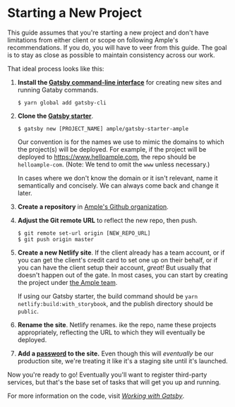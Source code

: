# Starting a New Project

This guide assumes that you're starting a new project and don't have limitations from either client or scope on following Ample's recommendations. If you do, you will have to veer from this guide. The goal is to stay as close as possible to maintain consistency across our work.

That ideal process looks like this:

1. **Install the [Gatsby command-line interface](https://yarnpkg.com/en/package/gatsby-cli)** for creating new sites and running Gataby commands.

   ```
   $ yarn global add gatsby-cli
   ```

2. **Clone the [Gatsby starter](https://github.com/ample/gatsby-starter-ample)**.

   ```
   $ gatsby new [PROJECT_NAME] ample/gatsby-starter-ample
   ```

   Our convention is for the names we use to mimic the domains to which the project(s) will be deployed. For example, if the project will be deployed to https://www.helloample.com, the repo should be `helloample-com`. (Note: We tend to omit the `www` unless necessary.)

   In cases where we don't know the domain or it isn't relevant, name it semantically and concisely. We can always come back and change it later.

3. **Create a repository** in [Ample's Github organization](https://github.com/organizations/ample/repositories/new).

4. **Adjust the Git remote URL** to reflect the new repo, then push.

   ```
   $ git remote set-url origin [NEW_REPO_URL]
   $ git push origin master
   ```

5. **Create a new Netlify site**. If the client already has a team account, or if you can get the client's credit card to set one up on their behalf, or if you can have the client setup their account, _great!_ But usually that doesn't happen out of the gate. In most cases, you can start by creating the project under [the Ample team](https://app.netlify.com/teams/ample/sites).

   If using our Gatsby starter, the build command should be `yarn netlify:build:with_storybook`, and the publish directory should be `public`.

6. **Rename the site**. Netlify renames. ike the repo, name these projects appropriately, reflecting the URL to which they will eventually be deployed.

7. **Add a [password](https://docs.netlify.com/visitor-access/password-protection/#site-wide-protection) to the site.** Even though this will _eventually_ be our production site, we're treating it like it's a staging site until it's launched.

Now you're ready to go! Eventually you'll want to register third-party services, but that's the base set of tasks that will get you up and running.

For more information on the code, visit [_Working with Gatsby_](/code/working-with-gatsby).
